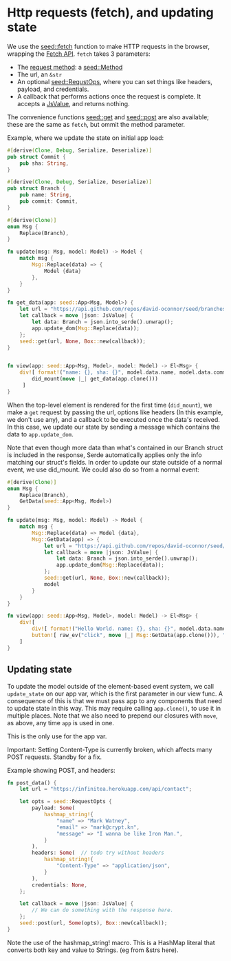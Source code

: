 # Http requests (fetch), and updating state

We use the [seed::fetch](https://docs.rs/seed/0.1.12/seed/fetch/fn.fetch.html) function
to make HTTP requests in the browser, wrapping the [Fetch API](https://developer.mozilla.org/en-US/docs/Web/API/Fetch_API).
`fetch` takes 3 parameters: 

- The [request method](https://developer.mozilla.org/en-US/docs/Web/HTTP/Methods): a
[seed::Method](https://docs.rs/seed/0.1.12/seed/fetch/enum.Method.html)
- The url, an `&str`
- An optional [seed::RequstOps](https://docs.rs/seed/0.1.12/seed/fetch/struct.RequestOps.html), where you
can set things like headers, payload, and credentials.
- A callback that performs actions once the request is complete. It accepts
a [JsValue](https://docs.rs/wasm-bindgen/0.2.29/wasm_bindgen/), and returns nothing.

The convenience functions [seed::get](https://docs.rs/seed/0.1.12/seed/fetch/fn.get.html) and
[seed::post](https://docs.rs/seed/0.1.12/seed/fetch/fn.post.html) are also available;
these are the same as `fetch`, but ommit the method parameter.

Example, where we update the state on initial app load:

```rust
#[derive(Clone, Debug, Serialize, Deserialize)]
pub struct Commit {
    pub sha: String,
}

#[derive(Clone, Debug, Serialize, Deserialize)]
pub struct Branch {
    pub name: String,
    pub commit: Commit,
}

#[derive(Clone)]
enum Msg {
    Replace(Branch),
}

fn update(msg: Msg, model: Model) -> Model {
    match msg {
        Msg::Replace(data) => {
            Model {data}
        },
    }
}

fn get_data(app: seed::App<Msg, Model>) {
    let url = "https://api.github.com/repos/david-oconnor/seed/branches/master";
    let callback = move |json: JsValue| {
        let data: Branch = json.into_serde().unwrap();
        app.update_dom(Msg::Replace(data));
    };
    seed::get(url, None, Box::new(callback));
}


fn view(app: seed::App<Msg, Model>, model: Model) -> El<Msg> {
    div![ format!("name: {}, sha: {}", model.data.name, model.data.commit.sha),
        did_mount(move |_| get_data(app.clone()))
     ]
}
```
When the top-level element is rendered for the first time (`did_mount`), we make
a `get` request by passing the url, options like headers (In this example, we don't use any),
and a callback to be executed once the data's received. In this case, we update our
state by sending a message which contains the data to `app.update_dom`.

Note that even though more data than what's contained in our Branch struct is included
in the response, Serde automatically applies only the info matching our struct's fields.
In order to update our state outside of a normal event, we use did_mount. We could also
do so from a normal event:

```rust
#[derive(Clone)]
enum Msg {
    Replace(Branch),
    GetData(seed::App<Msg, Model>)
}

fn update(msg: Msg, model: Model) -> Model {
    match msg {
        Msg::Replace(data) => Model {data},
        Msg::GetData(app) => {
            let url = "https://api.github.com/repos/david-oconnor/seed/branches/master";
            let callback = move |json: JsValue| {
                let data: Branch = json.into_serde().unwrap();
                app.update_dom(Msg::Replace(data));
            };
            seed::get(url, None, Box::new(callback));
            model
        }
    }
}

fn view(app: seed::App<Msg, Model>, model: Model) -> El<Msg> {
    div![
        div![ format!("Hello World. name: {}, sha: {}", model.data.name, model.data.commit.sha) ],
        button![ raw_ev("click", move |_| Msg::GetData(app.clone())), "Update state from the internet"]
    ]
}
```

## Updating state
To update the model outside of the element-based event system, we call `update_state` on
our app var, which is the first parameter in our view func. A consequence of this is
that we must pass app to any components that need to update state in this way. This
may require calling `app.clone()`, to use it in multiple places. Note that we also need
to prepend our closures with `move`, as above, any time `app` is used in one.

This is the only use for the app var.

Important: Setting Content-Type is currently broken, which affects many
 POST requests. Standby for a fix.

Example showing POST, and headers:
```rust
fn post_data() {
    let url = "https://infinitea.herokuapp.com/api/contact";

    let opts = seed::RequestOpts {
        payload: Some(
            hashmap_string!{
                "name" => "Mark Watney",
                "email" => "mark@crypt.kn",
                "message" => "I wanna be like Iron Man.",
            }
        ),
        headers: Some(  // todo try without headers
            hashmap_string!{
                "Content-Type" => "application/json",
            }
        ),
        credentials: None,
    };

    let callback = move |json: JsValue| {
        // We can do something with the response here.
    };
    seed::post(url, Some(opts), Box::new(callback));
}
```
Note the use of the hashmap_string! macro. This is a HashMap literal that converts
both key and value to Strings. (eg from &strs here).